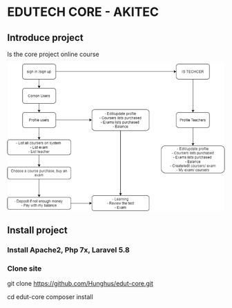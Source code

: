 EDUTECH CORE - AKITEC
======================
## Introduce project 

Is the core project online course

![image](images/core.png)


## Install project
### Install Apache2, Php 7x, Laravel 5.8

### Clone site
git clone https://github.com/Hunghus/edut-core.git

cd edut-core
composer install



